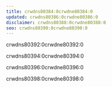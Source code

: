 ```yaml
---
title: crwdns80384:0crwdne80384:0
updated: crwdns80386:0crwdne80386:0
disclaimer: crwdns80388:0crwdne80388:0
seo: crwdns80390:0crwdne80390:0
---
```


crwdns80392:0crwdne80392:0

crwdns80394:0crwdne80394:0

crwdns80396:0crwdne80396:0

crwdns80398:0crwdne80398:0
